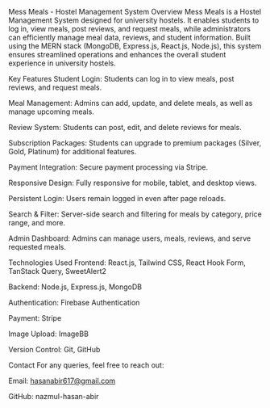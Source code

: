 Mess Meals - Hostel Management System
Overview
Mess Meals is a Hostel Management System designed for university hostels. It enables students to log in, view meals, post reviews, and request meals, while administrators can efficiently manage meal data, reviews, and student information. Built using the MERN stack (MongoDB, Express.js, React.js, Node.js), this system ensures streamlined operations and enhances the overall student experience in university hostels.

Key Features
Student Login: Students can log in to view meals, post reviews, and request meals.

Meal Management: Admins can add, update, and delete meals, as well as manage upcoming meals.

Review System: Students can post, edit, and delete reviews for meals.

Subscription Packages: Students can upgrade to premium packages (Silver, Gold, Platinum) for additional features.

Payment Integration: Secure payment processing via Stripe.

Responsive Design: Fully responsive for mobile, tablet, and desktop views.

Persistent Login: Users remain logged in even after page reloads.

Search & Filter: Server-side search and filtering for meals by category, price range, and more.

Admin Dashboard: Admins can manage users, meals, reviews, and serve requested meals.

Technologies Used
Frontend: React.js, Tailwind CSS, React Hook Form, TanStack Query, SweetAlert2

Backend: Node.js, Express.js, MongoDB

Authentication: Firebase Authentication

Payment: Stripe

Image Upload: ImageBB

Version Control: Git, GitHub


Contact
For any queries, feel free to reach out:

Email: hasanabir617@gmail.com

GitHub: nazmul-hasan-abir